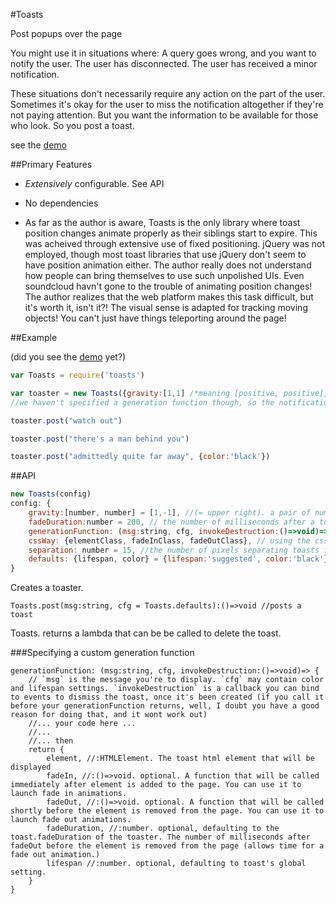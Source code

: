 #Toasts

Post popups over the page

You might use it in situations where: A query goes wrong, and you want to notify the user. The user has disconnected. The user has received a minor notification.

These situations don't necessarily require any action on the part of the user. Sometimes it's okay for the user to miss the notification altogether if they're not paying attention. But you want the information to be available for those who look. So you post a toast.

see the [demo](http://makopool.com/toasts/demo.html)

##Primary Features

* _Extensively_ configurable. See API

* No dependencies

* As far as the author is aware, Toasts is the only library where toast position changes animate properly as their siblings start to expire. This was acheived through extensive use of fixed positioning. jQuery was not employed, though most toast libraries that use jQuery don't seem to have position animation either. The author really does not understand how people can bring themselves to use such unpolished UIs. Even soundcloud havn't gone to the trouble of animating position changes! The author realizes that the web platform makes this task difficult, but it's worth it, isn't it?! The visual sense is adapted for tracking moving objects! You can't just have things teleporting around the page!


##Example

(did you see the [demo](http://makopool.com/toasts/demo.html) yet?)

```javascript
var Toasts = require('toasts')

var toaster = new Toasts({gravity:[1,1] /*meaning [positive, positive], meaning positioned at the bottom right corner of the screen*/, defaults:{lifespan:Infinity /*= they don't expire. The user has to click on them*/, color:'blue' /*the generation function will be passed the color 'blue'. It might make the background blue. It might just show a blue dot. That's down to the generation function.*/}})
//we haven't specified a generation function though, so the notifications will have the default look. You probably don't want that. You're probably not so lazy or tasteless as to just use whatever is there instead of specifying your own look and structure. In this case you should probably take a look at the generation API below.

toaster.post("watch out")

toaster.post("there's a man behind you")

toaster.post("admittedly quite far away", {color:'black'})
```

##API

```javascript
new Toasts(config)
config: {
	gravity:[number, number] = [1,-1], //(= upper right). a pair of numbers which specify which corner of the screen the toasts will appear in. [-1,1] is left, bottom. [1,1] is right, bottom. You get the idea.
	fadeDuration:number = 200, // the number of milliseconds after a toast's destruction trigger is called, until it is cut from the page. In practical terms: this must be set to the length of your disappearance animations. It's needed to make sure disappearance animations have enough time to complete before removal. 200ms is a good amount, but you can do what you want.
	generationFunction: (msg:string, cfg, invokeDestruction:()=>void)=> {element:HTMLElement, ...}, // the function that generates new toast HTMLElements when Toast.post(msg) is called. Defaults to generating a sort of fadey grey rectangle with rounded corners. Not ideal, for many styles. You'll want another one. Keep reading for simple ways of specifying custom generation functions. Further down is a full explanation of generationFunctions and how to make them
	cssWay: {elementClass, fadeInClass, fadeOutClass}, // using the css way instates a generationFunction that creates a <div class="$elementClass"><span>message</span></div> and uses $fadeInClass and $fadeOutClass to apply fade animations. If you leave out any of the three classes, they'll default to toastbox, toastboxFadingIn, toastboxFadingOut.
	separation: number = 15, //the number of pixels separating toasts from each other and the edges of the screen
	defaults: {lifespan, color} = {lifespan:'suggested', color:'black'} // allows you to set default cfgs for individual toasts. lifespan can be either 'suggested' or the number of milliseconds. 'suggested' determines the lifespan of each post from the length of the message.
}
```
Creates a toaster.



```
Toasts.post(msg:string, cfg = Toasts.defaults):()=>void //posts a toast
```
Toasts. returns a lambda that can be be called to delete the toast.



###Specifying a custom generation function

```
generationFunction: (msg:string, cfg, invokeDestruction:()=>void)=> {
	// `msg` is the message you're to display. `cfg` may contain color and lifespan settings. `invokeDestruction` is a callback you can bind to events to dismiss the toast, once it's been created (if you call it before your generationFunction returns, well, I doubt you have a good reason for doing that, and it wont work out)
	//... your code here ...
	//...
	//... then
	return {
		element, //:HTMLElement. The toast html element that will be displayed
		fadeIn, //:()=>void. optional. A function that will be called immediately after element is added to the page. You can use it to launch fade in animations.
		fadeOut, //:()=>void. optional. A function that will be called shortly before the element is removed from the page. You can use it to launch fade out animations.
		fadeDuration, //:number. optional, defaulting to the toast.fadeDuration of the toaster. The number of milliseconds after fadeOut before the element is removed from the page (allows time for a fade out animation.)
		lifespan //:number. optional, defaulting to toast's global setting.
	}
}
```